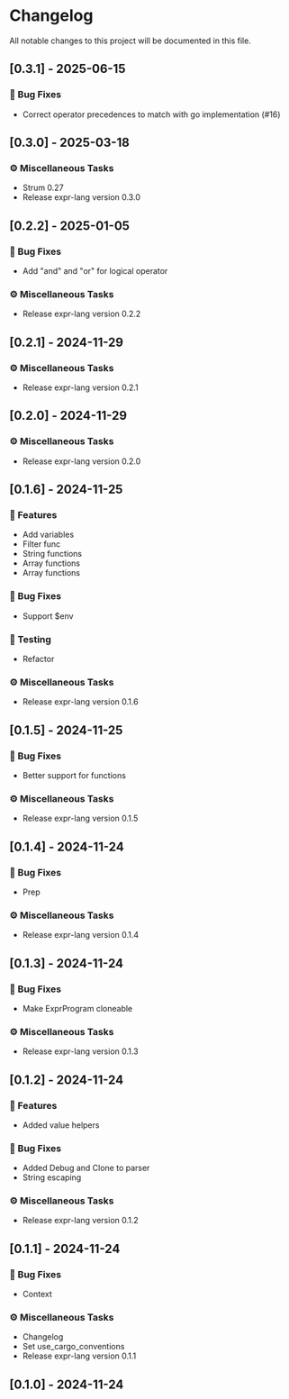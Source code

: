 # Changelog

All notable changes to this project will be documented in this file.

## [0.3.1] - 2025-06-15

### 🐛 Bug Fixes

- Correct operator precedences to match with go implementation (#16)

## [0.3.0] - 2025-03-18

### ⚙️ Miscellaneous Tasks

- Strum 0.27
- Release expr-lang version 0.3.0

## [0.2.2] - 2025-01-05

### 🐛 Bug Fixes

- Add "and" and "or" for logical operator

### ⚙️ Miscellaneous Tasks

- Release expr-lang version 0.2.2

## [0.2.1] - 2024-11-29

### ⚙️ Miscellaneous Tasks

- Release expr-lang version 0.2.1

## [0.2.0] - 2024-11-29

### ⚙️ Miscellaneous Tasks

- Release expr-lang version 0.2.0

## [0.1.6] - 2024-11-25

### 🚀 Features

- Add variables
- Filter func
- String functions
- Array functions
- Array functions

### 🐛 Bug Fixes

- Support $env

### 🧪 Testing

- Refactor

### ⚙️ Miscellaneous Tasks

- Release expr-lang version 0.1.6

## [0.1.5] - 2024-11-25

### 🐛 Bug Fixes

- Better support for functions

### ⚙️ Miscellaneous Tasks

- Release expr-lang version 0.1.5

## [0.1.4] - 2024-11-24

### 🐛 Bug Fixes

- Prep

### ⚙️ Miscellaneous Tasks

- Release expr-lang version 0.1.4

## [0.1.3] - 2024-11-24

### 🐛 Bug Fixes

- Make ExprProgram cloneable

### ⚙️ Miscellaneous Tasks

- Release expr-lang version 0.1.3

## [0.1.2] - 2024-11-24

### 🚀 Features

- Added value helpers

### 🐛 Bug Fixes

- Added Debug and Clone to parser
- String escaping

### ⚙️ Miscellaneous Tasks

- Release expr-lang version 0.1.2

## [0.1.1] - 2024-11-24

### 🐛 Bug Fixes

- Context

### ⚙️ Miscellaneous Tasks

- Changelog
- Set use_cargo_conventions
- Release expr-lang version 0.1.1

## [0.1.0] - 2024-11-24

<!-- generated by git-cliff -->
